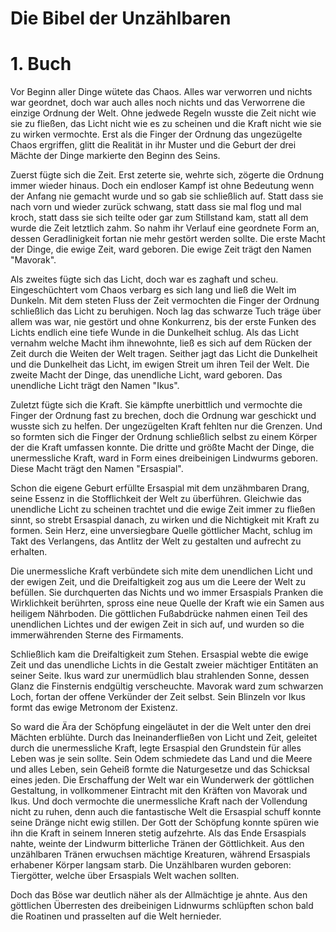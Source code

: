 # Die Bibel der Unzählbaren

# 1. Buch

Vor Beginn aller Dinge wütete das Chaos. Alles war verworren und nichts war geordnet, doch war auch alles noch nichts und das Verworrene die einzige Ordnung der Welt. Ohne jedwede Regeln wusste die Zeit nicht wie sie zu fließen, das Licht nicht wie es zu scheinen und die Kraft nicht wie sie zu wirken vermochte. Erst als die Finger der Ordnung das ungezügelte Chaos ergriffen, glitt die Realität in ihr Muster und die Geburt der drei Mächte der Dinge markierte den Beginn des Seins. 

Zuerst fügte sich die Zeit. Erst zeterte sie, wehrte sich, zögerte die Ordnung immer wieder hinaus. Doch ein endloser Kampf ist ohne Bedeutung wenn der Anfang nie gemacht wurde und so gab sie schließlich auf. Statt dass sie nach vorn und wieder zurück schwang, statt dass sie mal flog und mal kroch, statt dass sie sich teilte oder gar zum Stillstand kam, statt all dem wurde die Zeit letztlich zahm. So nahm ihr Verlauf eine geordnete Form an, dessen Geradlinigkeit fortan nie mehr gestört werden sollte. Die erste Macht der Dinge, die ewige Zeit, ward geboren. Die ewige Zeit trägt den Namen "Mavorak".

Als zweites fügte sich das Licht, doch war es zaghaft und scheu. Eingeschüchtert vom Chaos verbarg es sich lang und ließ die Welt im Dunkeln. Mit dem steten Fluss der Zeit vermochten die Finger der Ordnung schließlich das Licht zu beruhigen. Noch lag das schwarze Tuch träge über allem was war, nie gestört und ohne Konkurrenz, bis der erste Funken des Lichts endlich eine tiefe Wunde in die Dunkelheit schlug. Als das Licht vernahm welche Macht ihm ihnewohnte, ließ es sich auf dem Rücken der Zeit  durch die Weiten der Welt tragen. Seither jagt das Licht die Dunkelheit und die Dunkelheit das Licht, im ewigen Streit um ihren Teil der Welt. Die zweite Macht der Dinge, das unendliche Licht, ward geboren. Das unendliche Licht trägt den Namen "Ikus".

Zuletzt fügte sich die Kraft. Sie kämpfte unerbittlich und vermochte die Finger der Ordnung fast zu brechen, doch die Ordnung war geschickt und wusste sich zu helfen. Der ungezügelten Kraft fehlten nur die Grenzen. Und so formten sich die Finger der Ordnung schließlich selbst zu einem Körper der die Kraft umfassen konnte. Die dritte und größte Macht der Dinge, die unermessliche Kraft, ward in Form eines dreibeinigen Lindwurms geboren. Diese Macht trägt den Namen "Ersaspial".

Schon die eigene Geburt erfüllte Ersaspial mit dem unzähmbaren Drang, seine Essenz in die Stofflichkeit der Welt zu überführen. Gleichwie das unendliche Licht zu scheinen trachtet und die ewige Zeit immer zu fließen sinnt, so strebt Ersaspial danach, zu wirken und die Nichtigkeit mit Kraft zu formen. Sein Herz, eine unversiegbare Quelle göttlicher Macht, schlug im Takt des Verlangens, das Antlitz der Welt zu gestalten und aufrecht zu erhalten.

Die unermessliche Kraft verbündete sich mite dem unendlichen Licht und der ewigen Zeit, und die Dreifaltigkeit zog aus um die Leere der Welt zu befüllen. Sie durchquerten das Nichts und wo immer Ersaspials Pranken die Wirklichkeit berührten, spross eine neue Quelle der Kraft wie ein Samen aus heiligem Nährboden. Die göttlichen Fußabdrücke nahmen einen Teil des unendlichen Lichtes und der ewigen Zeit in sich auf, und wurden so die immerwährenden Sterne des Firmaments.

Schließlich kam die Dreifaltigkeit zum Stehen. Ersaspial webte die ewige Zeit und das unendliche Lichts in die Gestalt zweier mächtiger Entitäten an seiner Seite. Ikus ward zur unermüdlich blau strahlenden Sonne, dessen Glanz die Finsternis endgültig verscheuchte. Mavorak ward zum schwarzen Loch, fortan der offene Verkünder der Zeit selbst. Sein Blinzeln vor Ikus formt das ewige Metronom der Existenz. 

So ward die Ära der Schöpfung eingeläutet in der die Welt unter den drei Mächten erblühte.
Durch das Ineinanderfließen von Licht und Zeit, geleitet durch die unermessliche Kraft, legte Ersaspial den Grundstein für alles Leben was je sein sollte. Sein Odem schmiedete das Land und die Meere und alles Leben, sein Geheiß formte die Naturgesetze und das Schicksal eines jeden. Die Erschaffung der Welt war ein Wunderwerk der göttlichen Gestaltung, in vollkommener Eintracht mit den Kräften von Mavorak und Ikus. Und doch vermochte die unermessliche Kraft nach der Vollendung nicht zu ruhen, denn auch die fantastische Welt die Ersaspial schuff konnte seine Dränge nicht ewig stillen. Der Gott der Schöpfung konnte spüren wie ihn die Kraft in seinem Inneren stetig aufzehrte. Als das Ende Ersaspials nahte, weinte der Lindwurm bitterliche Tränen der Göttlichkeit. Aus den unzählbaren Tränen erwuchsen mächtige Kreaturen, während Ersaspials erhabener Körper langsam starb. Die Unzählbaren wurden geboren: Tiergötter, welche über Ersaspials Welt wachen sollten.

Doch das Böse war deutlich näher als der Allmächtige je ahnte. Aus den göttlichen Überresten des dreibeinigen Lidnwurms schlüpften schon bald die Roatinen und prasselten auf die Welt hernieder. 



